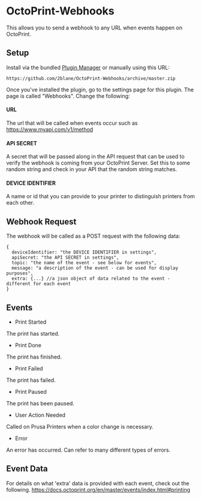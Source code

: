 # OctoPrint-Webhooks

This allows you to send a webhook to any URL when events happen on OctoPrint.

## Setup

Install via the bundled [Plugin Manager](https://docs.octoprint.org/en/master/bundledplugins/pluginmanager.html)
or manually using this URL:

    https://github.com/2blane/OctoPrint-Webhooks/archive/master.zip

Once you've installed the plugin, go to the settings page for this plugin. The page is called "Webhooks".
Change the following:

#### URL
The url that will be called when events occur such as https://www.myapi.com/v1/method
#### API SECRET
A secret that will be passed along in the API request that can be used to verify the webhook is coming from your OctoPrint Server. Set this to some random string and check in your API that the random string matches.
#### DEVICE IDENTIFIER
A name or id that you can provide to your printer to distinguish printers from each other.

## Webhook Request
The webhook will be called as a POST request with the following data:
```
{
  deviceIdentifier: "the DEVICE IDENTIFIER in settings",
  apiSecret: "the API SECRET in settings",
  topic: "the name of the event - see below for events",
  message: "a description of the event - can be used for display purposes",
  extra: {...} //a json object of data related to the event - different for each event
}
```

## Events

* Print Started

The print has started.

* Print Done

The print has finished.

* Print Failed

The print has failed.

* Print Paused

The print has been paused.

* User Action Needed

Called on Prusa Printers when a color change is necessary.

* Error

An error has occurred. Can refer to many different types of errors.

## Event Data
For details on what 'extra' data is provided with each event, check out the following.
https://docs.octoprint.org/en/master/events/index.html#printing
